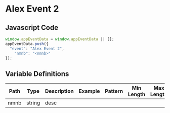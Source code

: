 # Alex Event 2

### 

## Javascript Code
```js
window.appEventData = window.appEventData || [];
appEventData.push({
  "event": "Alex Event 2",
    "nmnb": "<nmnb>"
});
```

## Variable Definitions

|Path|Type|Description|Example|Pattern|Min Length|Max Length|Minimum|Maximum|Multiple Of|
| --- | --- | --- | --- | --- | --- | --- | --- | --- | --- |
|nmnb|string|desc||||||||




